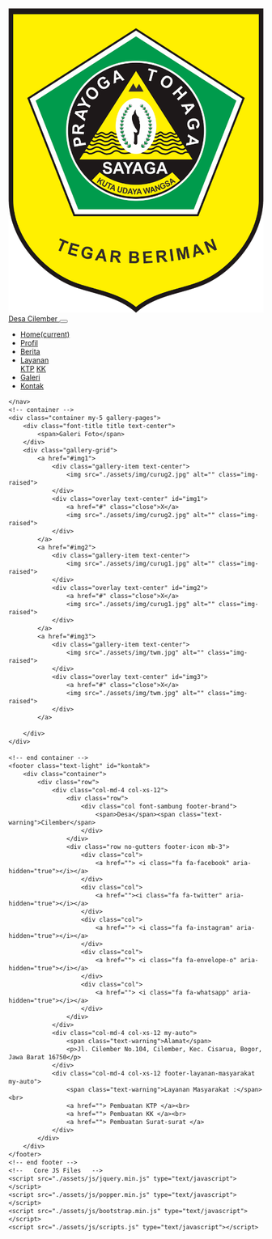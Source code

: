 <!DOCTYPE html>
<html lang="en">

<head>
    <meta charset="UTF-8">
    <meta name="viewport" content="width=device-width, initial-scale=1.0">
    <title>Desa Cilember</title>
    <link href="https://fonts.googleapis.com/css2?family=Playfair+Display&display=swap" rel="stylesheet">
    <link href="https://fonts.googleapis.com/css2?family=Open+Sans:wght@300&display=swap" rel="stylesheet">
    <link href="https://fonts.googleapis.com/css2?family=Dancing+Script&display=swap" rel="stylesheet">
    <link rel="stylesheet" href="./assets/css/bootstrap.min.css">
    <link rel="stylesheet" href="./assets/font-awesome-4.7.0/css/font-awesome.min.css">
    <link rel="stylesheet" href="./assets/css/style.css">
</head>

<body>
    <!-- Navbar-->
    <nav class="navbar navbar-bg navbar-expand-lg navbar-dark sticky-top px-4 pt-3 pb-2">
        <div class="container-fluid">
            <a class="navbar-brand font-title" href="#">
                <img src="./assets/img/kab_bogor.png" alt="" loading="lazy">Desa Cilember
            </a>
            <button class="navbar-toggler" type="button" data-toggle="collapse" data-target="#navbarNav"
                aria-controls="navbarNav" aria-expanded="false" aria-label="Toggle navigation">
                <span class="navbar-toggler-icon"></span>
            </button>
            <div class="collapse navbar-collapse justify-content-end font-title" id="navbarNav">
                <ul class="navbar-nav">
                    <li class="nav-item">
                        <a class="nav-link" href="index.html">Home<span class="sr-only">(current)</span></a>
                    </li>
                    <li class="nav-item">
                        <a class="nav-link" href="profil.html">Profil</a>
                    </li>
                    <li class="nav-item">
                        <a class="nav-link" href="berita.html">Berita</a>
                    </li>
                    <li class="nav-item dropdown">
                        <a class="nav-link dropdown-toggle" href="#" id="navbarDropdown" role="button"
                            data-toggle="dropdown" aria-haspopup="true" aria-expanded="false">
                            Layanan
                        </a>
                        <div class="dropdown-menu" aria-labelledby="navbarDropdown">
                            <a class="dropdown-item" href="#">KTP</a>
                            <a class="dropdown-item" href="#">KK</a>
                        </div>
                    </li>
                    <li class="nav-item active">
                        <a class="nav-link" href="gallery.html">Galeri</a>
                    </li>
                    <li class="nav-item">
                        <a class="nav-link" href="#kontak">Kontak</a>
                    </li>
                </ul>
            </div>
        </div>

    </nav>
    <!-- container -->
    <div class="container my-5 gallery-pages">
        <div class="font-title title text-center">
            <span>Galeri Foto</span>
        </div>
        <div class="gallery-grid">
            <a href="#img1">
                <div class="gallery-item text-center">
                    <img src="./assets/img/curug2.jpg" alt="" class="img-raised">
                </div>
                <div class="overlay text-center" id="img1">
                    <a href="#" class="close">X</a>
                    <img src="./assets/img/curug2.jpg" alt="" class="img-raised">
                </div>
            </a>
            <a href="#img2">
                <div class="gallery-item text-center">
                    <img src="./assets/img/curug1.jpg" alt="" class="img-raised">
                </div>
                <div class="overlay text-center" id="img2">
                    <a href="#" class="close">X</a>
                    <img src="./assets/img/curug1.jpg" alt="" class="img-raised">
                </div>
            </a>
            <a href="#img3">
                <div class="gallery-item text-center">
                    <img src="./assets/img/twm.jpg" alt="" class="img-raised">
                </div>
                <div class="overlay text-center" id="img3">
                    <a href="#" class="close">X</a>
                    <img src="./assets/img/twm.jpg" alt="" class="img-raised">
                </div>
            </a>

        </div>
    </div>

    <!-- end container -->
    <footer class="text-light" id="kontak">
        <div class="container">
            <div class="row">
                <div class="col-md-4 col-xs-12">
                    <div class="row">
                        <div class="col font-sambung footer-brand">
                            <span>Desa</span><span class="text-warning">Cilember</span>
                        </div>
                    </div>
                    <div class="row no-gutters footer-icon mb-3">
                        <div class="col">
                            <a href=""> <i class="fa fa-facebook" aria-hidden="true"></i></a>
                        </div>
                        <div class="col">
                            <a href=""><i class="fa fa-twitter" aria-hidden="true"></i></a>
                        </div>
                        <div class="col">
                            <a href=""> <i class="fa fa-instagram" aria-hidden="true"></i></a>
                        </div>
                        <div class="col">
                            <a href=""> <i class="fa fa-envelope-o" aria-hidden="true"></i></a>
                        </div>
                        <div class="col">
                            <a href=""> <i class="fa fa-whatsapp" aria-hidden="true"></i></a>
                        </div>
                    </div>
                </div>
                <div class="col-md-4 col-xs-12 my-auto">
                    <span class="text-warning">Alamat</span>
                    <p>Jl. Cilember No.104, Cilember, Kec. Cisarua, Bogor, Jawa Barat 16750</p>
                </div>
                <div class="col-md-4 col-xs-12 footer-layanan-masyarakat my-auto">
                    <span class="text-warning">Layanan Masyarakat :</span><br>
                    <a href=""> Pembuatan KTP </a><br>
                    <a href=""> Pembuatan KK </a><br>
                    <a href=""> Pembuatan Surat-surat </a>
                </div>
            </div>
        </div>
    </footer>
    <!-- end footer -->
    <!--   Core JS Files   -->
    <script src="./assets/js/jquery.min.js" type="text/javascript"></script>
    <script src="./assets/js/popper.min.js" type="text/javascript"></script>
    <script src="./assets/js/bootstrap.min.js" type="text/javascript"></script>
    <script src="./assets/js/scripts.js" type="text/javascript"></script>

</body>

</html>